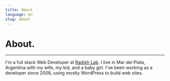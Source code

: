 ```yaml
---
title: About
language: en
slug: about
---
```


# About.

---

I'm a full stack Web Developer at [Radish Lab](https://radishlab.com). I live in Mar del Plata, Argentina with my wife, my kid, and a baby girl. I've been working as a developer since 2008, using mostly WordPress to build web sites.  

